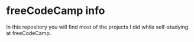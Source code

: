# freeCodeCamp info
In this repository you will find most of the projects I did while self-studying at freeCodeCamp.